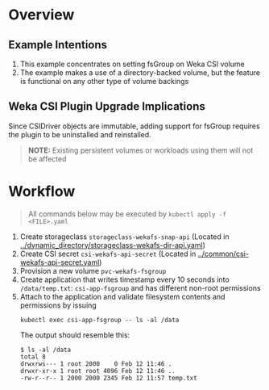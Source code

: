 # Overview
## Example Intentions
1. This example concentrates on setting fsGroup on Weka CSI volume
2. The example makes a use of a directory-backed volume, but the feature is functional on any other type of volume backings

## Weka CSI Plugin Upgrade Implications
Since CSIDriver objects are immutable, adding support for fsGroup requires the plugin to be uninstalled and reinstalled.
> **NOTE:** Existing persistent volumes or workloads using them will not be affected

# Workflow
> All commands below may be executed by `kubectl apply -f <FILE>.yaml`
1. Create storageclass `storageclass-wekafs-snap-api` (Located in [../dynamic_directory/storageclass-wekafs-dir-api.yaml](../dynamic_directory/storageclass-wekafs-dir-api.yaml))
2. Create CSI secret `csi-wekafs-api-secret`  (Located in [../common/csi-wekafs-api-secret.yaml](../common/csi-wekafs-api-secret.yaml)) 
3. Provision a new volume `pvc-wekafs-fsgroup`
4. Create application that writes timestamp every 10 seconds into `/data/temp.txt`: `csi-app-fsgroup` and has different non-root permissions
5. Attach to the application and validate filesystem contents and permissions by issuing 
   ```
   kubectl exec csi-app-fsgroup -- ls -al /data
   ```
   The output should resemble this:
   ```
   $ ls -al /data
   total 8
   drwxrws--- 1 root 2000    0 Feb 12 11:46 .
   drwxr-xr-x 1 root root 4096 Feb 12 11:46 ..
   -rw-r--r-- 1 2000 2000 2345 Feb 12 11:57 temp.txt
   ```
